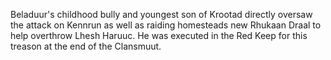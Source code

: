 Beladuur's childhood bully and youngest son of Krootad directly oversaw the attack on Kennrun as well as raiding homesteads new Rhukaan Draal to help overthrow Lhesh Haruuc. He was executed in the Red Keep for this treason at the end of the Clansmuut.